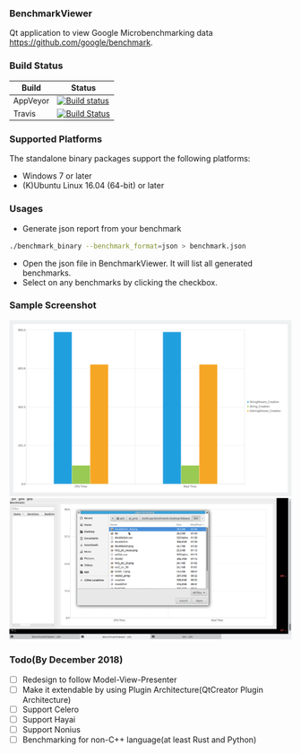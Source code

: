 ### BenchmarkViewer

Qt application to view Google Microbenchmarking data https://github.com/google/benchmark. 

### Build Status
| Build  | Status |
|------- | -------- |
| AppVeyor | [![Build status](https://ci.appveyor.com/api/projects/status/2ryk3cvxmygfp22g?svg=true)](https://ci.appveyor.com/api/projects/status/2ryk3cvxmygfp22g?svg=true) |
| Travis | [![Build Status](https://travis-ci.org/asit-dhal/BenchmarkViewer.svg?branch=master)](https://travis-ci.org/asit-dhal/BenchmarkViewer.svg?branch=master) |


### Supported Platforms

The standalone binary packages support the following platforms:

* Windows 7 or later
* (K)Ubuntu Linux 16.04 (64-bit) or later

### Usages
* Generate json report from your benchmark
```bash
./benchmark_binary --benchmark_format=json > benchmark.json
```
* Open the json file in BenchmarkViewer. It will list all generated benchmarks.
* Select on any benchmarks by clicking the checkbox.

### Sample Screenshot 
![alt text](https://github.com/asit-dhal/BenchmarkViewer/raw/master/screenshot.png "Screenshot of chart view")
![alt text](https://github.com/asit-dhal/BenchmarkViewer/raw/master/app_screenshot.gif "Recording of BenchmarkViewer")

### Todo(By December 2018)
* [ ] Redesign to follow Model-View-Presenter
* [ ] Make it extendable by using Plugin Architecture(QtCreator Plugin Architecture)
* [ ] Support Celero
* [ ] Support Hayai
* [ ] Support Nonius
* [ ] Benchmarking for non-C++ language(at least Rust and Python)
